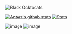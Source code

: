 ![Black Ocktocats](https://cdn.dribbble.com/users/906441/screenshots/4253698/blacktocats_fullgroup_dribbble.png?compress=1&resize=400x300)

[![Antarr's github stats](https://github-readme-stats.vercel.app/api?username=antarr)](https://github.com/antarr/github-readme-stats)
[![Stats](https://github-readme-stats.vercel.app/api/top-langs/?username=antarr&show_icons=true&count_private=true&langs_count=10&layout=compact&hide=html,css,lua)](https://github.com/antarr/github-readme-stats)

![image](https://user-images.githubusercontent.com/974295/153106614-f4f2458e-ecb1-4dd7-99a0-c11cf494524c.png)
![image](https://user-images.githubusercontent.com/974295/153106705-471caa03-eead-4f9e-8764-9235590ba2ed.png)
